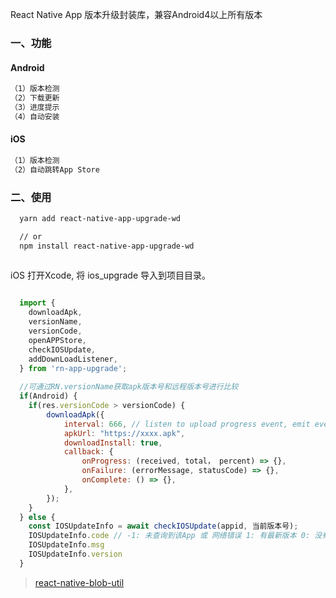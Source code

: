 
React Native App 版本升级封装库，兼容Android4以上所有版本

### 一、功能
#### Android
```xml
（1）版本检测
（2）下载更新
（3）进度提示
（4）自动安装
```

#### iOS
```xml
（1）版本检测
（2）自动跳转App Store
```

### 二、使用

```xml
  yarn add react-native-app-upgrade-wd

  // or 
  npm install react-native-app-upgrade-wd
 
```

iOS
打开Xcode, 将 ios_upgrade 导入到项目目录。


```javascript

  import { 
    downloadApk,
    versionName,
    versionCode,
    openAPPStore,
    checkIOSUpdate,
    addDownLoadListener,
  } from 'rn-app-upgrade';
  
  //可通过RN.versionName获取apk版本号和远程版本号进行比较
  if(Android) {
    if(res.versionCode > versionCode) {
        downloadApk({
            interval: 666, // listen to upload progress event, emit every 666ms
            apkUrl: "https://xxxx.apk",
            downloadInstall: true,
            callback: {
                onProgress: (received, total， percent) => {},
                onFailure: (errorMessage, statusCode) => {},
                onComplete: () => {},
            },
        });
    }
  } else {
    const IOSUpdateInfo = await checkIOSUpdate(appid, 当前版本号);
    IOSUpdateInfo.code // -1: 未查询到该App 或 网络错误 1: 有最新版本 0: 没有新版本
    IOSUpdateInfo.msg
    IOSUpdateInfo.version
  }
```


> [react-native-blob-util](https://github.com/RonRadtke/react-native-blob-util)